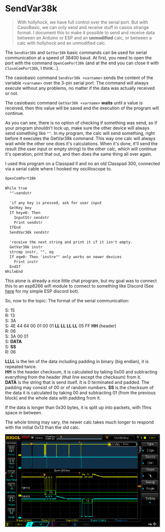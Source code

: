 # SendVar38k

> With hollyhock, we have full control over the serial port. But with CasioBasic, we can only send and receive stuff in casios strange format.
> I document this to make it possible to send and receive data between an Arduino or ESP and an **unmodified** calc, 
> or between a calc with hollyhock and an unmodified calc.

The `SendVar38k` and `GetVar38k` basic commands can be used for serial communication at a speed of 38400 baud.
At first, you need to open the port with the command `OpenComPort38k` (and at the end you can close it with `CloseComPort38k`, I think...).

The casiobasic command `SendVar38k <varname>` sends the content of the variable `<varname>` over the 3-pin serial port. 
The command will always execute without any problems, no matter if the data was actually received or not.

The casiobasic command `GetVar38k <varname>` **waits** until a value is received, then this value will be saved and the execution of the program will continue.

As you can see, there is no option of checking if something was send, so if your program shouldn't lock up, make sure the other device will always send something like `""`.
In my program, the calc will send something, right before it executes the GetVar38k command. This way one calc will always wait while the other one does it's calculations.
When it's done, it'll send the result (the user input or empty string) to the other calc, 
which will continue it's operation, print that out, and then does the same thing all over again.

I used this program on a Classpad II and no an old Classpad 300, connected via a serial cable where I hooked my oscilloscope to.
```
OpenComPort38k

While true
  ""⇒sendstr
  
  'if any key is pressed, ask for user input
  GetKey key
  If key≠0: Then
    InputStr sendstr
    Print sendstr
  IfEnd
  SendVar38k sendstr
  
  'receive the next string and print it if it isn't empty.
  GetVar38k instr
  strcmp instr, "", eq
  If eq≠0: Then 'instr≠"" only works on newer devices
    Print instr
  EndIf
WhileEnd
```

This alone is already a nice little chat program, but my goal was to connect this to an esp8266 wifi module to connect to something like Discord
(See [here](https://github.com/ThatLolaSnail/Simple-ESP-Discord-Bot) for my simple ESP discord bot).

So, now to the topic: The format of the serial communication:

 S: 15  
 R: 13  
 S: 3A  
 S: 4E 44 64 00 01 00 01 **LL LL LL LL** 05 FF **HH** (header)  
 R: 06  
 S: 3A 00 01  
 S: **DATA**  
 S: **SS**  
 R: 06  

**LLLL** is the len of the data including padding in binary (big endian), it is repeated twice.  
**HH** is the header checksum, it is calculated by taking 0x00 and subtracting everything from the header (that line except the checksum) from it.  
**DATA** is the string that is send itself. It is 0 terminated and padded. The padding may consist of 00 or of random numbers.
**SS** is the checksum of the data it is calculated by taking 00 and subtracting 01 (from the previous block) and the whole data with padding from it.

If the data is longer than 0x30 bytes, it is split up into packets, with 11ms space in between.

The whole timing may vary, the newer calc takes much longer to respond with the initial 0x13 than the old calc.

![Image of the timing](screenshot01.png)
